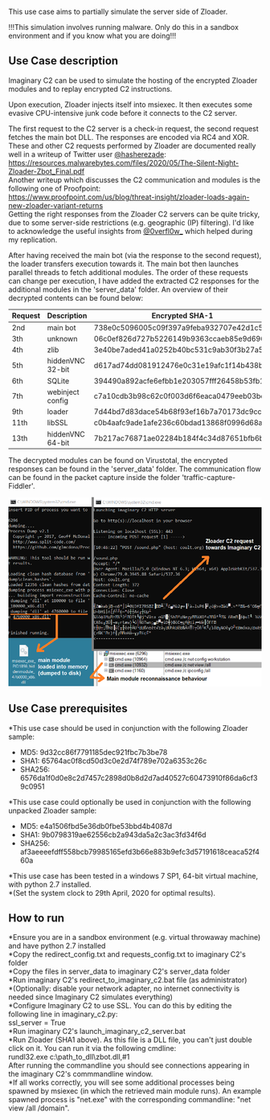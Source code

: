 This use case aims to partially simulate the server side of Zloader. 

!!!This simulation involves running malware. Only do this in a sandbox environment and if you know what you are doing!!!

Use Case description
---------------------
Imaginary C2 can be used to simulate the hosting of the encrypted Zloader modules and to replay encrypted C2 instructions.

Upon execution, Zloader injects itself into msiexec. It then executes some evasive CPU-intensive junk code before it connects to the C2 server.

The first request to the C2 server is a check-in request, the second request fetches the main bot DLL. The responses are encoded via RC4 and XOR.  
These and other C2 requests performed by Zloader are documented really well in a writeup of Twitter user [@hasherezade](https://twitter.com/hasherezade):  
https://resources.malwarebytes.com/files/2020/05/The-Silent-Night-Zloader-Zbot_Final.pdf  
Another writeup which discusses the C2 communication and modules is the following one of Proofpoint:  
https://www.proofpoint.com/us/blog/threat-insight/zloader-loads-again-new-zloader-variant-returns  
Getting the right responses from the Zloader C2 servers can be quite tricky, due to some server-side restrictions (e.g. geographic (IP) filtering). I'd like to acknowledge the useful insights from [@0verfl0w_](https://twitter.com/0verfl0w_) which helped during my replication. 

After having received the main bot (via the response to the second request), the loader transfers execution towards it. The main bot then launches parallel threads to fetch additional modules. The order of these requests can change per execution, I have added the extracted C2 responses for the additional modules in the 'server_data' folder. An overview of their decrypted contents can be found below:  

| Request | Description | Encrypted SHA-1 | Decrypted SHA-1 |
| ------- | ----------- | --------------- | --------------- |
| 2nd  |  main bot | 738e0c5096005c09f397a9feba932707e42d1c50) | 0631cf33c3c0915934a61f728da86b19f6302115 | 
| 3th  | unknown | 06c0ef826d727b5226149b9363ccaeb85e9d6963 | fb76a718899e5252d2b8ab56bdbbcc033d9c41d8
| 4th  | zlib   | 3e40be7aded41a0252b40bc531c9ab30f3b27a55) | b784599c82bb90d5267fd70aaa42acc0c614b5d2 |
| 5th  | hiddenVNC 32-bit | d617ad74dd081912476e0c31e19afc1f14b438b3) | 4ced2186426da52184a0e3d52c452dc64e0fa110 |
| 6th  | SQLite | 394490a892acfe6efbb1e203057fff26458b53fb1) | 677224e14aac9dd35f367d5eb1704b36e69356b8 |
| 7th  | webinject config | c7a10cdb3b98c62c0f003d6f6eaca0479eeb03bd) | c6fb15ff133974eb9fb90a06f5878647ccc43427 |
| 9th  | loader |  7d44bd7d83dace54b68f93ef16b7a70173dc9ccf) | 7d44bd7d83dace54b68f93ef16b7a70173dc9ccf |
| 11th | libSSL | c0b4aafc9ade1afe236c60bdad13868f0996d68a) | 44199ee158365ce2419c6675deb29805462826ce |
| 13th | hiddenVNC 64-bit | 7b217ac76871ae02284b184f4c34d87651bfb6b6) | 49b2b6bacab396cae449e6a6d3ca92c73b2da30a |

The decrypted modules can be found on Virustotal, the encrypted responses can be found in the 'server_data' folder. 
The communication flow can be found in the packet capture inside the folder 'traffic-capture-Fiddler'. 

![Zloader example](../../media/imaginary_c2_zloader_simulation.png?raw=true) 


Use Case prerequisites 
-----------------------
*This use case should be used in conjunction with the following Zloader sample:  
  * MD5: 9d32cc86f7791185dec921fbc7b3be78  
  * SHA1: 65764ac0f8cd50d3c0e2d74f789e702a6353c26c  
  * SHA256: 6576da1f0d0e8c2d7457c2898d0b8d2d7ad40527c60473910f86da6cf39c0951  

*This use case could optionally be used in conjunction with the following unpacked Zloader sample:  
  * MD5: e4a1506fbd5e36db0fbe53bbd4b4087d   
  * SHA1: 9b0798319ae62556cb2a943da5a2c3ac3fd34f6d  
  * SHA256: af3aeeeefdff558bcb79985165efd3b66e883b9efc3d57191618ceaca52f460a  

*This use case has been tested in a windows 7 SP1, 64-bit virtual machine, with python 2.7 installed.  
*(Set the system clock to 29th April, 2020 for optimal results).  

How to run
----------
*Ensure you are in a sandbox environment (e.g. virtual throwaway machine) and have python 2.7 installed  
*Copy the redirect_config.txt and requests_config.txt to imaginary C2's folder  
*Copy the files in server_data to imaginary C2's server_data folder  
*Run imaginary C2's redirect_to_imaginary_c2.bat file (as administrator)  
*(Optionally: disable your network adapter, no internet connectivity is needed since Imaginary C2 simulates everything)  
*Configure Imaginary C2 to use SSL. You can do this by editing the following line in imaginary_c2.py:  
	ssl_server = True  
*Run imaginary C2's launch_imaginary_c2_server.bat  
*Run Zloader (SHA1 above). As this file is a DLL file, you can't just double click on it. You can run it via the following cmdline:  
    rundl32.exe c:\path_to_dll\zbot.dll,#1  
 After running the commandline you should see connections appearing in the imaginary C2's commmandline window.  
*If all works correctly, you will see some additional processes being spawned by msiexec (in which the retrieved main module runs). An example spawned process is "net.exe" with the corresponding commandline: "net view /all /domain".  
